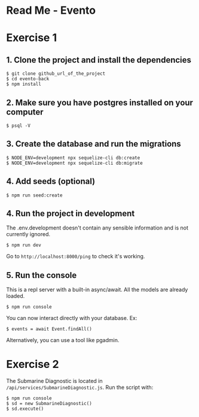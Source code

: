 # Read Me - Evento

# Exercise 1

## 1. Clone the project and install the dependencies
```
$ git clone github_url_of_the_project
$ cd evento-back
$ npm install
```


## 2. Make sure you have postgres installed on your computer
```
$ psql -V
```


## 3. Create the database and run the migrations
```
$ NODE_ENV=development npx sequelize-cli db:create
$ NODE_ENV=development npx sequelize-cli db:migrate
```

## 4. Add seeds (optional)
```
$ npm run seed:create
```


## 4. Run the project in development
The .env.development doesn't contain any sensible information and is not currently ignored.
```
$ npm run dev
```
Go to `http://localhost:8000/ping` to check it's working.


## 5. Run the console
This is a repl server with a built-in async/await. All the models are already loaded.
```
$ npm run console
```

You can now interact directly with your database.
Ex:
```
$ events = await Event.findAll()
```

Alternatively, you can use a tool like pgadmin.


# Exercise 2

The Submarine Diagnostic is located in `/api/services/SubmarineDiagnostic.js`.
Run the script with:
```
$ npm run console
$ sd = new SubmarineDiagnostic()
$ sd.execute()
```


